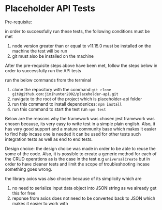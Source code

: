 # Placeholder API Tests

Pre-requisite:

in order to successfully run these tests, the following conditions must be met

1. node version greater than or equal to v11.15.0 must be installed on the machine the test will be run
2. git must also be installed on the machine

After the pre-requisite steps above have been met, follow the steps below in order to successfully run the API tests

run the below commands from the terminal

1. clone the repository with the command ```git clone git@github.com:jimihunter2002/placeholder-api.git```
2. navigate to the root of the project which is placeholder-api folder
3. run this command to install dependenices: ```npm install```
4. run this command to start the test run ```npm test```

Below are the reasons why the framework was chosen
jest framework was chosen because, its very easy to write test in a simple plain english.
Also, it has very good support and a mature community base which makes it easier to find help incase one is needed
it can be used for other tests such integration tests as well as end to end tests.

Design choice:
the  design choice was made in order to be able to reuse the some of the code.
Also, it is possible to create a generic method for each of the CRUD operations as is the case in the test e.g ```universalCreate```
but in order to have cleaner tests and limit the scope of troubleshooting incase something goes wrong.

the library axios was also chosen because of its simplicity which are

1. no need to serialize input data object into JSON string as we already get this for free
2. reponse from axios does not need to be converted back to JSON  which makes it easier to work with
